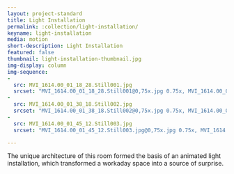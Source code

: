 ```yaml
---
layout: project-standard
title: Light Installation
permalink: :collection/light-installation/
keyname: light-installation
media: motion
short-description: Light Installation
featured: false
thumbnail: light-installation-thumbnail.jpg
img-display: column
img-sequence: 
- 
  src: MVI_1614.00_01_18_28.Still001.jpg
  srcset: "MVI_1614.00_01_18_28.Still001@0,75x.jpg 0.75x, MVI_1614.00_01_18_28.Still001.jpg 1x, MVI_1614.00_01_18_28.Still001@2x.jpg 2x"
- 
  src: MVI_1614.00_01_38_18.Still002.jpg
  srcset: "MVI_1614.00_01_38_18.Still002@0,75x.jpg 0.75x, MVI_1614.00_01_38_18.Still002 1x, MVI_1614.00_01_38_18.Still002@2x.jpg 2x"
- 
  src: MVI_1614.00_01_45_12.Still003.jpg
  srcset: "MVI_1614.00_01_45_12.Still003.jpg@0,75x.jpg 0.75x, MVI_1614.00_01_45_12.Still003.jpg 1x, MVI_1614.00_01_45_12.Still003@2x.jpg 2x"

---
```


The unique architecture of this room formed the basis of an animated light installation, which transformed a workaday space into a source of surprise.
